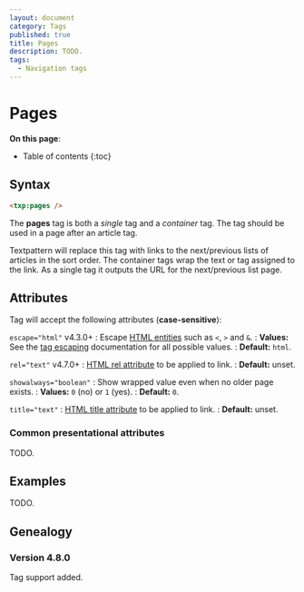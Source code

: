 ```yaml
---
layout: document
category: Tags
published: true
title: Pages
description: TODO.
tags:
  - Navigation tags
---
```


# Pages

**On this page**:

* Table of contents
{:toc}

## Syntax

~~~ html
<txp:pages />
~~~

The **pages** tag is both a *single* tag and a *container* tag. The tag should be used in a page after an article tag.

Textpattern will replace this tag with links to the next/previous lists of articles in the sort order. The container tags wrap the text or tag assigned to the link. As a single tag it outputs the URL for the next/previous list page.

## Attributes

Tag will accept the following attributes (**case-sensitive**):

`escape="html"` <span class="footnote warning">v4.3.0+</span>
: Escape [HTML entities](https://developer.mozilla.org/en-US/docs/Glossary/Entity) such as `<`, `>` and `&`.
: **Values:** See the [tag escaping](/tags/tag-basics/tag-escaping) documentation for all possible values.
: **Default:** `html`.

`rel="text"` <span class="footnote warning">v4.7.0+</span>
: [HTML rel attribute](https://developer.mozilla.org/en-US/docs/Web/HTML/Attributes) to be applied to link.
: **Default:** unset.

`showalways="boolean"`
: Show wrapped value even when no older page exists.
: **Values:** `0` (no) or `1` (yes).
: **Default:** `0`.

`title="text"`
: [HTML title attribute](https://developer.mozilla.org/en-US/docs/Web/HTML/Global_attributes#title) to be applied to link.
: **Default:** unset.

### Common presentational attributes

TODO.

## Examples

TODO.

## Genealogy

### Version 4.8.0

Tag support added.
